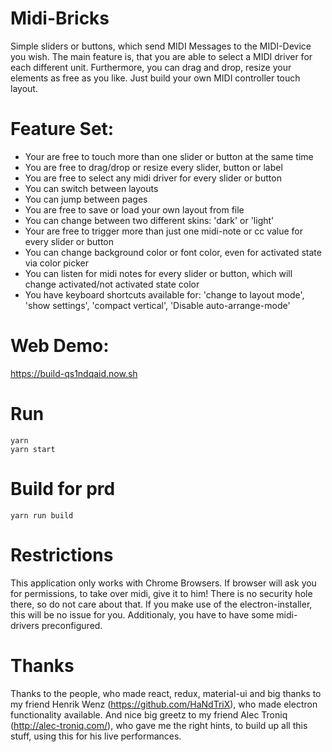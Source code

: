 
# Midi-Bricks
Simple sliders or buttons, which send MIDI Messages to the MIDI-Device you wish. The main feature is, that you are able to select a MIDI driver for each different unit. Furthermore, you can drag and drop, resize your elements as free as you like. Just build your own MIDI controller touch layout.

# Feature Set:
- Your are free to touch more than one slider or button at the same time
- You are free to drag/drop or resize every slider, button or label
- You are free to select any midi driver for every slider or button
- You can switch between layouts
- You can jump between pages
- You are free to save or load your own layout from file
- You can change between two different skins: 'dark' or 'light'
- Your are free to trigger more than just one midi-note or cc value for every slider or button
- You can change background color or font color, even for activated state via color picker
- You can listen for midi notes for every slider or button, which will change activated/not activated state color
- You have keyboard shortcuts available for: 'change to layout mode', 'show settings', 'compact vertical', 'Disable auto-arrange-mode'

# Web Demo:
https://build-qs1ndqaid.now.sh

# Run
```
yarn
yarn start
```

# Build for prd
```
yarn run build
```

# Restrictions
This application only works with Chrome Browsers. If browser will ask you for permissions, to take over midi, give it to him! There is no security hole there, so do not care about that. If you make use of the electron-installer, this will be no issue for you. Additionaly, you have to have some midi-drivers preconfigured. 

# Thanks
Thanks to the people, who made react, redux, material-ui and big thanks to my friend Henrik Wenz (https://github.com/HaNdTriX), who made electron functionality available. And nice big greetz to my friend Alec Troniq (http://alec-troniq.com/), who gave me the right hints, to build up all this stuff, using this for his live performances.
